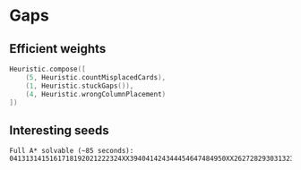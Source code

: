 # Gaps

## Efficient weights
```swift
Heuristic.compose([
    (5, Heuristic.countMisplacedCards),
    (1, Heuristic.stuckGaps()),
    (4, Heuristic.wrongColumnPlacement)
])
```

## Interesting seeds

```
Full A* solvable (~85 seconds): 0413131415161718192021222324XX394041424344454647484950XX262728293031323334353637XX000102030405060708091011XX
```
